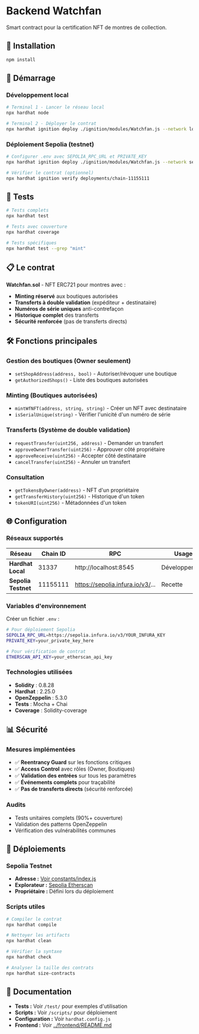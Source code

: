 # Backend Watchfan

Smart contract pour la certification NFT de montres de collection.

## 🚀 Installation

```bash
npm install
```

## 🔧 Démarrage

### Développement local
```bash
# Terminal 1 - Lancer le réseau local
npx hardhat node

# Terminal 2 - Déployer le contrat
npx hardhat ignition deploy ./ignition/modules/Watchfan.js --network localhost
```

### Déploiement Sepolia (testnet)
```bash
# Configurer .env avec SEPOLIA_RPC_URL et PRIVATE_KEY
npx hardhat ignition deploy ./ignition/modules/Watchfan.js --network sepolia

# Vérifier le contrat (optionnel)
npx hardhat ignition verify deployments/chain-11155111
```

## 🧪 Tests

```bash
# Tests complets
npx hardhat test

# Tests avec couverture
npx hardhat coverage

# Tests spécifiques
npx hardhat test --grep "mint"
```

## 📋 Le contrat

**Watchfan.sol** - NFT ERC721 pour montres avec :
- **Minting réservé** aux boutiques autorisées
- **Transferts à double validation** (expéditeur + destinataire)
- **Numéros de série uniques** anti-contrefaçon
- **Historique complet** des transferts
- **Sécurité renforcée** (pas de transferts directs)

## 🛠️ Fonctions principales

### Gestion des boutiques (Owner seulement)
- `setShopAddress(address, bool)` - Autoriser/révoquer une boutique
- `getAuthorizedShops()` - Liste des boutiques autorisées

### Minting (Boutiques autorisées)
- `mintWfNFT(address, string, string)` - Créer un NFT avec destinataire
- `isSerialUnique(string)` - Vérifier l'unicité d'un numéro de série

### Transferts (Système de double validation)
- `requestTransfer(uint256, address)` - Demander un transfert
- `approveOwnerTransfer(uint256)` - Approuver côté propriétaire
- `approveReceive(uint256)` - Accepter côté destinataire
- `cancelTransfer(uint256)` - Annuler un transfert

### Consultation
- `getTokensByOwner(address)` - NFT d'un propriétaire
- `getTransferHistory(uint256)` - Historique d'un token
- `tokenURI(uint256)` - Métadonnées d'un token

## 🌐 Configuration

### Réseaux supportés

| Réseau | Chain ID | RPC | Usage |
|--------|----------|-----|-------|
| **Hardhat Local** | 31337 | http://localhost:8545 | Développement |
| **Sepolia Testnet** | 11155111 | https://sepolia.infura.io/v3/... | Recette |

### Variables d'environnement

Créer un fichier `.env` :
```bash
# Pour déploiement Sepolia
SEPOLIA_RPC_URL=https://sepolia.infura.io/v3/YOUR_INFURA_KEY
PRIVATE_KEY=your_private_key_here

# Pour vérification de contrat
ETHERSCAN_API_KEY=your_etherscan_api_key
```

### Technologies utilisées
- **Solidity** : 0.8.28
- **Hardhat** : 2.25.0
- **OpenZeppelin** : 5.3.0
- **Tests** : Mocha + Chai
- **Coverage** : Solidity-coverage

## 📊 Sécurité

### Mesures implémentées
- ✅ **Reentrancy Guard** sur les fonctions critiques
- ✅ **Access Control** avec rôles (Owner, Boutiques)
- ✅ **Validation des entrées** sur tous les paramètres
- ✅ **Événements complets** pour traçabilité
- ✅ **Pas de transferts directs** (sécurité renforcée)

### Audits
- Tests unitaires complets (90%+ couverture)
- Validation des patterns OpenZeppelin
- Vérification des vulnérabilités communes

## 🔗 Déploiements

### Sepolia Testnet
- **Adresse :** [Voir constants/index.js](../frontend/constants/index.js)
- **Explorateur :** [Sepolia Etherscan](https://sepolia.etherscan.io/)
- **Propriétaire :** Défini lors du déploiement

### Scripts utiles
```bash
# Compiler le contrat
npx hardhat compile

# Nettoyer les artifacts
npx hardhat clean

# Vérifier la syntaxe
npx hardhat check

# Analyser la taille des contrats
npx hardhat size-contracts
```

## 📝 Documentation

- **Tests :** Voir `/test/` pour exemples d'utilisation
- **Scripts :** Voir `/scripts/` pour déploiement
- **Configuration :** Voir `hardhat.config.js`
- **Frontend :** Voir [../frontend/README.md](../frontend/README.md)